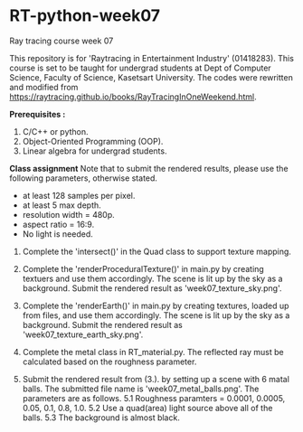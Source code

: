 # RT-python-week07
Ray tracing course week 07

This repository is for 'Raytracing in Entertainment Industry' (01418283).
This course is set to be taught for undergrad students at Dept of Computer Science, Faculty of Science, Kasetsart University.
The codes were rewritten and modified from https://raytracing.github.io/books/RayTracingInOneWeekend.html.

**Prerequisites :**
1. C/C++ or python.
2. Object-Oriented Programming (OOP).
3. Linear algebra for undergrad students.


**Class assignment**
Note that to submit the rendered results, please use the following parameters, otherwise stated.
- at least 128 samples per pixel.
- at least 5 max depth.
- resolution width = 480p.
- aspect ratio = 16:9.
- No light is needed. 

1. Complete the 'intersect()' in the Quad class to support texture mapping.

2. Complete the 'renderProceduralTexture()' in main.py by creating textuers and use them accordingly. The scene is lit up by the sky as a background. Submit the rendered result as 'week07_texture_sky.png'.
3. Complete the 'renderEarth()' in main.py by creating textures, loaded up from files, and use them accordingly. The scene is lit up by the sky as a background. Submit the rendered result as 'week07_texture_earth_sky.png'.
4. Complete the metal class in RT_material.py. The reflected ray must be calculated based on the roughness parameter.
5. Submit the rendered result from (3.). by setting up a scene with 6 matal balls. The submitted file name is 'week07_metal_balls.png'. The parameters are as follows.
    5.1 Roughness paramters = 0.0001, 0.0005, 0.05, 0.1, 0.8, 1.0. 
    5.2 Use a quad(area) light source above all of the balls.
    5.3 The background is almost black.



